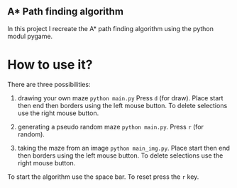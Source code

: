 ## A* Path finding algorithm

In this project I recreate the A* path finding algorithm using the python modul pygame.

# How to use it?

There are three possibilities:
1. drawing your own maze
`python main.py`
Press `d` (for draw). Place start then end then borders using the left mouse button. To delete selections use the right mouse button.

2. generating a pseudo random maze
`python main.py`. Press `r` (for random).

3. taking the maze from an image
`python main_img.py`. Place start then end then borders using the left mouse button. To delete selections use the right mouse button.


To start the algorithm use the space bar. To reset press the `r` key.
